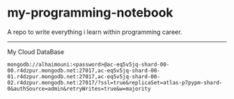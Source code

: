 # my-programming-notebook
A repo to write everything i learn within programming career.

---
My Cloud DataBase

    mongodb://alhaimouni:<password>@ac-eq5v5jq-shard-00-00.r4dzpur.mongodb.net:27017,ac-eq5v5jq-shard-00-01.r4dzpur.mongodb.net:27017,ac-eq5v5jq-shard-00-02.r4dzpur.mongodb.net:27017/?ssl=true&replicaSet=atlas-p7pypm-shard-0&authSource=admin&retryWrites=true&w=majority

